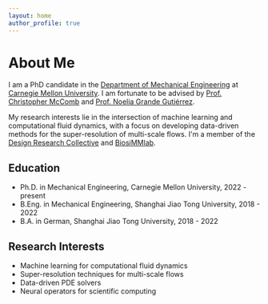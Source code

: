 ```yaml
---
layout: home
author_profile: true
---
```


# About Me

I am a PhD candidate in the [Department of Mechanical Engineering](https://www.meche.engineering.cmu.edu/index.html) at [Carnegie Mellon University](https://www.cmu.edu/). I am fortunate to be advised by [Prof. Christopher McComb](https://engineering.cmu.edu/directory/bios/mccomb-christopher.html) and [Prof. Noelia Grande Gutiérrez](https://www.meche.engineering.cmu.edu/directory/bios/grande-gutierrez-noelia.html).

My research interests lie in the intersection of machine learning and computational fluid dynamics, with a focus on developing data-driven methods for the super-resolution of multi-scale flows. I'm a member of the [Design Research Collective](https://cmudrc.github.io/) and [BiosiMMlab](https://www.meche.engineering.cmu.edu/faculty/gutierrez-biosimm-lab.html).

## Education

* Ph.D. in Mechanical Engineering, Carnegie Mellon University, 2022 - present
* B.Eng. in Mechanical Engineering, Shanghai Jiao Tong University, 2018 - 2022
* B.A. in German, Shanghai Jiao Tong University, 2018 - 2022

## Research Interests

- Machine learning for computational fluid dynamics
- Super-resolution techniques for multi-scale flows
- Data-driven PDE solvers
- Neural operators for scientific computing